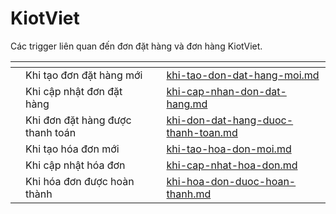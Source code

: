 # KiotViet

Các trigger liên quan đến đơn đặt hàng và đơn hàng KiotViet.



<table data-view="cards"><thead><tr><th></th><th></th><th></th><th data-hidden data-card-target data-type="content-ref"></th></tr></thead><tbody><tr><td></td><td>Khi tạo đơn đặt hàng mới</td><td></td><td><a href="khi-tao-don-dat-hang-moi.md">khi-tao-don-dat-hang-moi.md</a></td></tr><tr><td></td><td>Khi cập nhật đơn đặt hàng</td><td></td><td><a href="khi-cap-nhan-don-dat-hang.md">khi-cap-nhan-don-dat-hang.md</a></td></tr><tr><td></td><td>Khi đơn đặt hàng được thanh toán</td><td></td><td><a href="khi-don-dat-hang-duoc-thanh-toan.md">khi-don-dat-hang-duoc-thanh-toan.md</a></td></tr><tr><td></td><td>Khi tạo hóa đơn mới</td><td></td><td><a href="khi-tao-hoa-don-moi.md">khi-tao-hoa-don-moi.md</a></td></tr><tr><td></td><td>Khi cập nhật hóa đơn</td><td></td><td><a href="khi-cap-nhat-hoa-don.md">khi-cap-nhat-hoa-don.md</a></td></tr><tr><td></td><td>Khi hóa đơn được hoàn thành</td><td></td><td><a href="khi-hoa-don-duoc-hoan-thanh.md">khi-hoa-don-duoc-hoan-thanh.md</a></td></tr></tbody></table>

